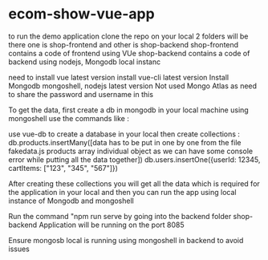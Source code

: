 # ecom-show-vue-app

to run the demo application clone the repo on your local 2 folders will be there one is shop-frontend and other is shop-backend shop-frontend contains a code of frontend using VUe shop-backend contains a code of backend using nodejs, Mongodb local instanc 

need to install vue latest version install vue-cli latest version Install Mongodb mongoshell, nodejs latest version Not used Mongo Atlas as need to share the password and username in this

To get the data, first create a db in mongodb in your local machine using mongoshell use the commands like : 

use vue-db to create a database in your local 
then create collections : 
db.products.insertMany([data has to be put in one by one from the file fakedata.js products array individual object as we can have some console error while putting all the data together])
db.users.insertOne({userId: 12345, cartItems: ["123", "345", "567"]})

After creating these collections you will get all the data which is required for the application in your local and then you can run the app using local instance of Mongodb and mongoshell 

Run the command "npm run serve by going into the backend folder shop-backend Application will be running on the port 8085

Ensure mongosb local is running using mongoshell in backend to avoid issues


